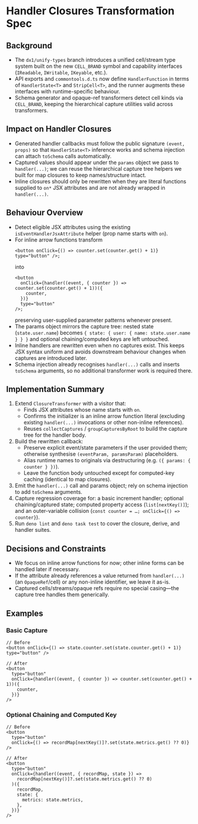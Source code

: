 # Handler Closures Transformation Spec

## Background

- The `dx1/unify-types` branch introduces a unified cell/stream type system
  built on the new `CELL_BRAND` symbol and capability interfaces (`IReadable`,
  `IWritable`, `IKeyable`, etc.).
- API exports and `commontools.d.ts` now define `HandlerFunction` in terms of
  `HandlerState<T>` and `StripCell<T>`, and the runner augments these interfaces
  with runtime-specific behaviour.
- Schema generator and opaque-ref transformers detect cell kinds via
  `CELL_BRAND`, keeping the hierarchical capture utilities valid across
  transformers.

## Impact on Handler Closures

- Generated handler callbacks must follow the public signature `(event, props)`
  so that `HandlerState<T>` inference works and schema injection can attach
  `toSchema` calls automatically.
- Captured values should appear under the `params` object we pass to
  `handler(...)`; we can reuse the hierarchical capture tree helpers we built
  for map closures to keep names/structure intact.
- Inline closures should only be rewritten when they are literal functions
  supplied to `on*` JSX attributes and are not already wrapped in
  `handler(...)`.

## Behaviour Overview

- Detect eligible JSX attributes using the existing `isEventHandlerJsxAttribute`
  helper (prop name starts with `on`).
- For inline arrow functions transform
  ```tsx
  <button onClick={() => counter.set(counter.get() + 1)} type="button" />;
  ```
  into
  ```tsx
  <button
    onClick={handler((event, { counter }) => counter.set(counter.get() + 1))({
      counter,
    })}
    type="button"
  />;
  ```
  preserving user-supplied parameter patterns whenever present.
- The params object mirrors the capture tree: nested state (`state.user.name`)
  becomes `{ state: { user: { name: state.user.name } } }` and optional
  chaining/computed keys are left untouched.
- Inline handlers are rewritten even when no captures exist. This keeps JSX
  syntax uniform and avoids downstream behaviour changes when captures are
  introduced later.
- Schema injection already recognises `handler(...)` calls and inserts
  `toSchema` arguments, so no additional transformer work is required there.

## Implementation Summary

1. Extend `ClosureTransformer` with a visitor that:
   - Finds JSX attributes whose name starts with `on`.
   - Confirms the initializer is an inline arrow function literal (excluding
     existing `handler(...)` invocations or other non-inline references).
   - Reuses `collectCaptures` / `groupCapturesByRoot` to build the capture tree
     for the handler body.
2. Build the rewritten callback:
   - Preserve explicit event/state parameters if the user provided them;
     otherwise synthesise `(eventParam, paramsParam)` placeholders.
   - Alias runtime names to originals via destructuring (e.g.
     `({ params: { counter } })`).
   - Leave the function body untouched except for computed-key caching
     (identical to map closures).
3. Emit the `handler(...)` call and params object; rely on schema injection to
   add `toSchema` arguments.
4. Capture regression coverage for: a basic increment handler; optional
   chaining/captured state; computed property access (`list[nextKey()]`); and an
   outer-variable collision (`const counter = …; onClick={() => counter}`).
5. Run `deno lint` and `deno task test` to cover the closure, derive, and
   handler suites.

## Decisions and Constraints

- We focus on inline arrow functions for now; other inline forms can be handled
  later if necessary.
- If the attribute already references a value returned from `handler(...)` (an
  `OpaqueRef`/cell) or any non-inline identifier, we leave it as-is.
- Captured cells/streams/opaque refs require no special casing—the capture tree
  handles them generically.

## Examples

### Basic Capture

```tsx
// Before
<button onClick={() => state.counter.set(state.counter.get() + 1)} type="button" />

// After
<button
  type="button"
  onClick={handler((event, { counter }) => counter.set(counter.get() + 1))({
    counter,
  })}
/>
```

### Optional Chaining and Computed Key

```tsx
// Before
<button
  type="button"
  onClick={() => recordMap[nextKey()]?.set(state.metrics.get() ?? 0)}
/>

// After
<button
  type="button"
  onClick={handler((event, { recordMap, state }) =>
    recordMap[nextKey()]?.set(state.metrics.get() ?? 0)
  )({
    recordMap,
    state: {
      metrics: state.metrics,
    },
  })}
/>
```
